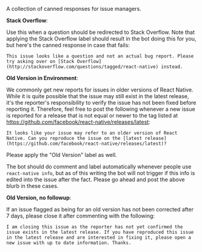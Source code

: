 A collection of canned responses for issue managers.

**Stack Overflow**:

Use this when a question should be redirected to Stack Overflow. Note that applying the Stack Overflow label should result in the bot doing this for you, but here's the canned response in case that fails:

```
This issue looks like a question and not an actual bug report. Please try asking over on [Stack Overflow](http://stackoverflow.com/questions/tagged/react-native) instead.
```

**Old Version in Environment**:

We commonly get new reports for issues in older versions of React Native. While it is quite possible that the issue may still exist in the latest release, it's the reporter's responsibility to verify the issue has not been fixed before reporting it. Therefore, feel free to post the following whenever a new issue is reported for a release that is not equal or newer to the tag listed at https://github.com/facebook/react-native/releases/latest:

```
It looks like your issue may refer to an older version of React Native. Can you reproduce the issue on the [latest release](https://github.com/facebook/react-native/releases/latest)?
```

Please apply the "Old Version" label as well.

The bot should do comment and label automatically whenever people use `react-native info`, but as of this writing the bot will not trigger if this info is edited into the issue after the fact. Please go ahead and post the above blurb in these cases.

**Old Version, no followup**:

If an issue flagged as being for an old version has not been corrected after 7 days, please close it after commenting with the following:

```
I am closing this issue as the reporter has not yet confirmed the issue exists in the latest release. If you have reproduced this issue in the latest release and are interested in fixing it, please open a new issue with up to date information. Thanks.
```